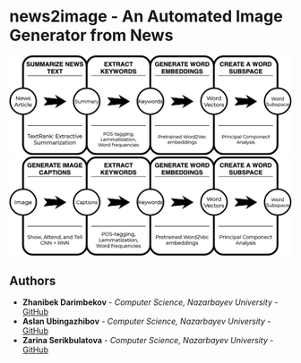 # news2image - An Automated Image Generator from News
![text](img/text_trans.png?raw=true "Text2Subspace")
![text](img/image_trans.png?raw=true "Image2Subspace")

## Authors
* **Zhanibek Darimbekov** - *Computer Science, Nazarbayev University* - [GitHub](https://github.com/zhvnibek)
* **Aslan Ubingazhibov** - *Computer Science, Nazarbayev University* - [GitHub](https://github.com/Ubinazhip)
* **Zarina Serikbulatova** - *Computer Science, Nazarbayev University* - [GitHub](https://github.com/pchelkas)
